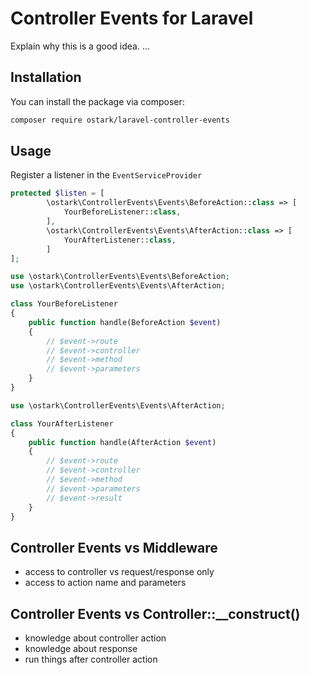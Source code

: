 # Controller Events for Laravel

Explain why this is a good idea.
...

## Installation

You can install the package via composer:

```bash
composer require ostark/laravel-controller-events
```


## Usage

Register a listener in the `EventServiceProvider`

```php
protected $listen = [
        \ostark\ControllerEvents\Events\BeforeAction::class => [
            YourBeforeListener::class,
        ],
        \ostark\ControllerEvents\Events\AfterAction::class => [
            YourAfterListener::class,
        ]
];
```

```php
use \ostark\ControllerEvents\Events\BeforeAction;
use \ostark\ControllerEvents\Events\AfterAction;

class YourBeforeListener 
{
    public function handle(BeforeAction $event) 
    {
        // $event->route
        // $event->controller
        // $event->method
        // $event->parameters
    }
}
```

```php
use \ostark\ControllerEvents\Events\AfterAction;

class YourAfterListener 
{
    public function handle(AfterAction $event) 
    {
        // $event->route
        // $event->controller
        // $event->method
        // $event->parameters
        // $event->result
    }
}
```

## Controller Events vs Middleware

* access to controller vs request/response only
* access to action name and parameters

## Controller Events vs Controller::__construct()

* knowledge about controller action
* knowledge about response
* run things after controller action


